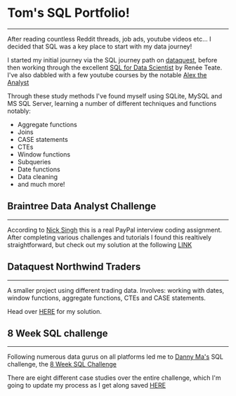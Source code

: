 # Tom's SQL Portfolio!
***

After reading countless Reddit threads, job ads, youtube videos etc... I decided that SQL was a key place to start with my data journey!

I started my initial journey via the SQL journey path on [dataquest](https://www.dataquest.io/), before then working through the excellent [SQL for Data Scientist](https://sqlfordatascientists.com/) by Renée Teate. I've also dabbled with a few youtube courses by the notable [Alex the Analyst](https://www.youtube.com/c/alextheanalyst)

Through these study methods I've found myself using SQLite, MySQL and MS SQL Server, learning a number of different techniques and functions notably:

- Aggregate functions
- Joins
- CASE statements
- CTEs
- Window functions
- Subqueries
- Date functions
- Data cleaning
- and much more!

## Braintree Data Analyst Challenge
***

According to [Nick Singh](linkedin.com/in/nick-singh-tech/) this is a real PayPal interview coding assignment. After completing various challenges and tutorials I found this realtively straightforward, but check out my solution at the following [LINK](https://github.com/TJBRocker/SQL-Portfolio/tree/main/Braintree%20Data%20Analyst%20Challenge)

## Dataquest Northwind Traders
***
A smaller project using different trading data. Involves: working with dates, window functions, aggregate functions, CTEs and CASE statements.

Head over [HERE](https://github.com/TJBRocker/SQL-Portfolio/blob/main/DataQuest/Northwind/solution.md) for my solution.

## 8 Week SQL challenge
***

Following numerous data gurus on all platforms led me to [Danny Ma's](https://www.linkedin.com/in/datawithdanny) SQL challenge, the [8 Week SQL Challenge](https://8weeksqlchallenge.com/)

There are eight different case studies over the entire challenge, which I'm going to update my process as I get along saved [HERE](https://github.com/TJBRocker/SQL-Portfolio/tree/main/8%20Week%20SQL%20Challenge)

